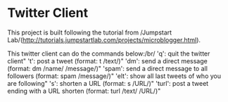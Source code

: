 # Twitter Client
This project is built following the tutorial from /Jumpstart Lab/(http://tutorials.jumpstartlab.com/projects/microblogger.html).

This twitter client can do the commands below:/br/
  'q': quit the twitter client"
  't': post a tweet (format: t /text/)"
  'dm': send a direct message (format: dm /name/ /message/)"
  'spam': send a direct message to all followers (format: spam /message/)"
  'elt': show all last tweets of who you are following"
  's': shorten a URL (format: s /URL/)"
  'turl': post a tweet ending with a URL shorten (format: turl /text/ /URL/)"